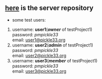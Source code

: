 ## [here](https://github.com/DynamiteBob17/Project-Management-Server) is the server repository 
- some test users:  
1. username: **user1**(***owner*** of testProject1)</br>password: *pmpickle33*</br>email: user1@pickle33.org
2. username: **user2**(***admin*** of testProject1)</br>password: *pmpickle33*</br>email: user2@pickle33.org
3. username: **user3**(***member*** of testProject1)</br>password: *pmpickle33*</br>email: user3@pickle33.org
